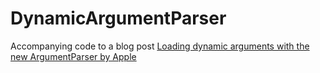 # DynamicArgumentParser

Accompanying code to a blog post [Loading dynamic arguments with the new ArgumentParser by Apple](https://ackee.cz)
